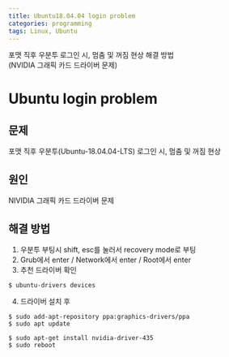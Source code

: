 ```yaml
---
title: Ubuntu18.04.04 login problem
categories: programming
tags: Linux, Ubuntu
---
```


포맷 직후 우분투 로그인 시, 멈춤 및 꺼짐 현상 해결 방법<br/>(NVIDIA 그래픽 카드 드라이버 문제)

<!-- more -->

# Ubuntu login problem

## 문제

포맷 직후 우분투(Ubuntu-18.04.04-LTS) 로그인 시, 멈춤 및 꺼짐 현상<br/>

## 원인

NIVIDIA 그래픽 카드 드라이버 문제

## 해결 방법

1. 우분투 부팅시 shift, esc를 눌러서 recovery mode로 부팅
2. Grub에서 enter / Network에서 enter / Root에서 enter
3. 추천 드라이버 확인
```
$ ubuntu-drivers devices
```
4. 드라이버 설치 후 
```
$ sudo add-apt-repository ppa:graphics-drivers/ppa
$ sudo apt update
```
```
$ sudo apt-get install nvidia-driver-435
$ sudo reboot
```
